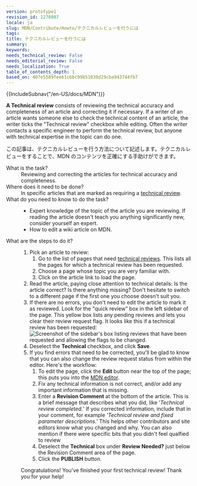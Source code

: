 ```yaml
---
version: prototype1
revision_id: 1270807
locale: ja
slug: MDN/Contribute/Howto/テクニカルレビューを行うには
tags: 
title: テクニカルレビューを行うには
summary: 
keywords: 
needs_technical_review: False
needs_editorial_review: False
needs_localization: True
table_of_contents_depth: 1
based_on: 407e5589fee61c6bc99b51030d29cba943744fb7
---
```

<div>{{IncludeSubnav("/en-US/docs/MDN")}}</div>

<p class="summary"><strong>A Technical review</strong> consists of reviewing the technical accuracy and completeness of an article&nbsp;and correcting it if necessary. If a writer of an article wants someone else to check the technical content of an article, the writer ticks the "Technical review" checkbox while editing. Often the writer contacts a specific engineer to perform the technical review, but anyone with technical expertise in the topic can do one.</p>

<p><span class="seoSummary">この記事は、テクニカルレビューを行う方法について記述します。テクニカルレビューをすることで、MDN のコンテンツを正確にする手助けができます。</span></p>

<dl>
 <dt>What is the task?</dt>
 <dd>Reviewing and correcting the&nbsp;articles for technical accuracy and completeness.</dd>
 <dt>Where does it need to be done?</dt>
 <dd>In specific articles that are marked as requiring a <a href="/en-US/docs/needs-review/technical">technical review</a>.</dd>
 <dt>What do you need to know to do the task?</dt>
 <dd>
 <ul>
  <li>Expert knowledge of the topic of the article you are reviewing. If reading the article doesn't teach you anything significantly new, consider yourself an expert.</li>
  <li>How to edit a wiki article on MDN.</li>
 </ul>
 </dd>
 <dt>What are the steps to do it?</dt>
 <dd>
 <ol>
  <li>Pick an article to review:
   <ol>
    <li>Go to the list of pages that need <a href="/en-US/docs/needs-review/technical">technical reviews</a>. This lists all the pages for which a&nbsp;technical review has been requested.</li>
    <li>Choose a page whose topic you are very familiar with.</li>
    <li>Click on the article link to load the page.</li>
   </ol>
  </li>
  <li><a id="core-steps" name="core-steps"></a>Read the article, paying close attention to technical details: Is the article correct? Is there anything missing? Don't hesitate to switch to a different page if the first one you choose doesn't suit you.</li>
  <li>If there are no errors, you don't need to edit the article to mark it as reviewed. Look for the "quick review" box in the left sidebar of the page. This yellow box lists any pending reviews and lets you clear their review request flag. It looks like this if a technical review has been requested:<br />
   <img alt="Screenshot of the sidebar's box listing reviews that have been requested and allowing the flags to be changed." src="https://mdn.mozillademos.org/files/13016/SidebarTechReviewRequested.png" /></li>
  <li>Deselect the <strong>Technical</strong> checkbox, and click <strong>Save</strong>.</li>
  <li>If you find errors that need to be corrected, you'll be glad to know that you can also change the review request status from within the editor. Here's the workflow:
   <ol>
    <li>To edit the page, click the <strong>Edit</strong> button near the top of the page; this puts you into the <a href="/en-US/docs/MDN/Contribute/Editor">MDN editor</a>.</li>
    <li>Fix any technical information is not correct, and/or add any important information that is missing.</li>
    <li>Enter a <strong>Revision Comment</strong> at the bottom of the article. This is a brief message that describes what you did, like '<em>Technical review completed.</em>' If you corrected information, include that in your comment, for example <em>'Technical review and fixed parameter descriptions.'</em> This helps other contributors and site editors know what you changed and why. You can also mention if there were specific bits that you didn't feel qualfied to review</li>
    <li>Deselect<em> </em>the <strong>Technical</strong> box under <strong>Review Needed?</strong> just below the Revision Comment area of the page.</li>
    <li>Click the <strong>PUBLISH</strong> button.</li>
   </ol>
  </li>
 </ol>

 <p>Congratulations! You've finished your first technical review! Thank you for your help!</p>
 </dd>
</dl>

